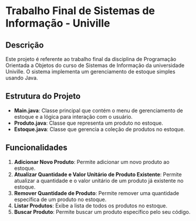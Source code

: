 # Trabalho Final de Sistemas de Informação - Univille

## Descrição
Este projeto é referente ao trabalho final da disciplina de Programação Orientada a Objetos do curso de Sistemas de Informação da universidade Univille. O sistema implementa um gerenciamento de estoque simples usando Java.

## Estrutura do Projeto

- **Main.java**: Classe principal que contém o menu de gerenciamento de estoque e a lógica para interação com o usuário.
- **Produto.java**: Classe que representa um produto no estoque.
- **Estoque.java**: Classe que gerencia a coleção de produtos no estoque.

## Funcionalidades

1. **Adicionar Novo Produto**: Permite adicionar um novo produto ao estoque.
2. **Atualizar Quantidade e Valor Unitário de Produto Existente**: Permite atualizar a quantidade e o valor unitário de um produto já existente no estoque.
3. **Remover Quantidade de Produto**: Permite remover uma quantidade específica de um produto no estoque.
4. **Listar Produtos**: Exibe a lista de todos os produtos no estoque.
5. **Buscar Produto**: Permite buscar um produto específico pelo seu código.
